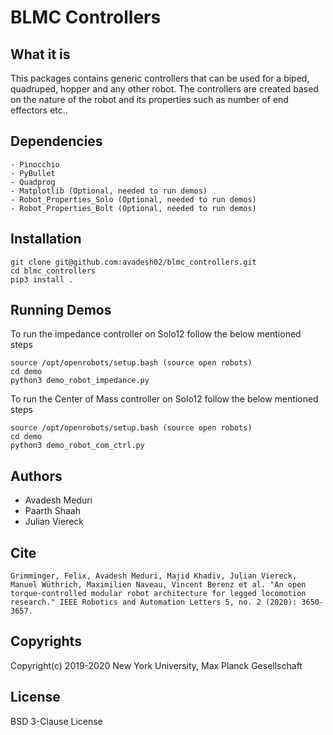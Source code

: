 # BLMC Controllers

## What it is

This packages contains generic controllers that can be used for a biped, quadruped, hopper and any other robot. The controllers are created based on the nature of the robot and its properties such as number of end effectors etc..

## Dependencies
```
- Pinocchio
- PyBullet
- Quadprog
- Matplotlib (Optional, needed to run demos)
- Robot_Properties_Solo (Optional, needed to run demos)
- Robot_Properties_Bolt (Optional, needed to run demos)
```
## Installation
```
git clone git@github.com:avadesh02/blmc_controllers.git
cd blmc_controllers
pip3 install .
```

## Running Demos
To run the impedance controller on Solo12 follow the below mentioned steps 
```
source /opt/openrobots/setup.bash (source open robots)
cd demo
python3 demo_robot_impedance.py
```

To run the Center of Mass controller on Solo12 follow the below mentioned steps
```
source /opt/openrobots/setup.bash (source open robots)
cd demo
python3 demo_robot_com_ctrl.py
```

## Authors
- Avadesh Meduri
- Paarth Shaah 
- Julian Viereck

## Cite
```
Grimminger, Felix, Avadesh Meduri, Majid Khadiv, Julian Viereck, Manuel Wüthrich, Maximilien Naveau, Vincent Berenz et al. "An open torque-controlled modular robot architecture for legged locomotion research." IEEE Robotics and Automation Letters 5, no. 2 (2020): 3650-3657.
```

## Copyrights

Copyright(c) 2019-2020 New York University, Max Planck Gesellschaft

## License

BSD 3-Clause License


